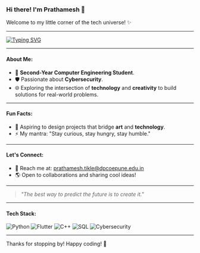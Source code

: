 ### Hi there! I'm Prathamesh 👋

Welcome to my little corner of the tech universe! ✨

---

[![Typing SVG](https://readme-typing-svg.herokuapp.com?color=36BCF7&lines=Cybersecurity+Enthusiast;Tech+Explorer;Open+to+Collaborations)](https://git.io/typing-svg)  

---

#### About Me:
- 🌟 **Second-Year Computer Engineering Student**.
- 🛡️ Passionate about **Cybersecurity**.
- 🌐 Exploring the intersection of **technology** and **creativity** to build solutions for real-world problems.

---

#### Fun Facts:
- 🎨 Aspiring to design projects that bridge **art** and **technology**.
- ⚡ My mantra: "Stay curious, stay hungry, stay humble."

---

#### Let's Connect:
- 📧 Reach me at: prathamesh.tikle@dpcoepune.edu.in
- 🌎 Open to collaborations and sharing cool ideas!

---

> _"The best way to predict the future is to create it."_ 

---

#### Tech Stack:
![Python](https://img.shields.io/badge/Python-3776AB?style=for-the-badge&logo=python&logoColor=white) ![Flutter](https://img.shields.io/badge/Flutter-02569B?style=for-the-badge&logo=flutter&logoColor=white) ![C++](https://img.shields.io/badge/-c++-black?logo=c%2B%2B&style=social) ![SQL](https://img.shields.io/badge/SQL-00758F?style=for-the-badge&logo=sqlite&logoColor=white) ![Cybersecurity](https://img.shields.io/badge/Cybersecurity-0078D4?style=for-the-badge&logo=security&logoColor=white)

---

Thanks for stopping by! Happy coding! 🚀
